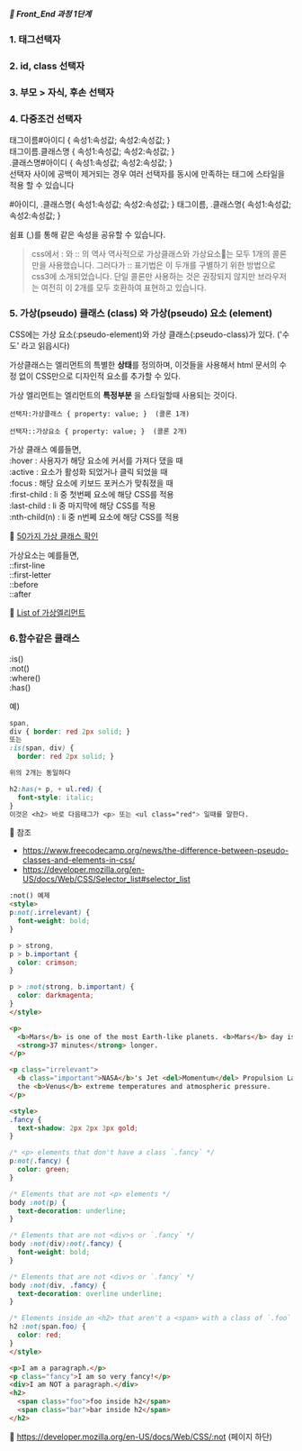 ##### 🍑  Front_End 과정 1단계 


### 1. 태그선택자  



### 2. id, class 선택자 



### 3. 부모 >  자식, 후손 선택자



### 4. 다중조건 선택자


태그이름#아이디 { 속성1:속성값; 속성2:속성값; }   
태그이름.클래스명 { 속성1:속성값; 속성2:속성값; }  
.클래스명#아이디 { 속성1:속성값; 속성2:속성값; }  
선택자 사이에 공백이 제거되는 경우 여러 선택자를 동시에 만족하는 태그에 스타일을 적용 할 수 있습니다  

#아이디, .클래스명{ 속성1:속성값; 속성2:속성값; } 
태그이름, .클래스명{ 속성1:속성값; 속성2:속성값; } 

쉼표 (,)를 통해  같은 속성을 공유할 수 있습니다. 


> css에서 : 와 :: 의 역사
> 역사적으로 가상클래스와 가상요소는 모두 1개의 콜론만을 사용했습니다.
> 그러다가 :: 표기법은 이 두개를 구별하기 위한 방법으로 css3에 소개되었습니다. 단일 콜론만 사용하는 것은 권장되지 않지만 브라우저는 여전히 이 2개를 모두 호환하여 표현하고 있습니다. 



### 5. 가상(pseudo) 클래스 (class) 와 가상(pseudo) 요소 (element)  
CSS에는 가상 요소(:pseudo-element)와 가상 클래스(:pseudo-class)가 있다. ('수도' 라고 읽읍시다)

가상클래스는 엘리먼트의 특별한 **상태**를 정의하며, 이것들을 사용해서 html 문서의 수정 없이 CSS만으로 디자인적 요소를 추가할 수 있다. 

가상 엘리먼트는 엘리먼트의 **특정부분** 을 스타일할때 사용되는 것이다. 

``` 선택자:가상클래스 { property: value; }  (콜론 1개) ```

``` 선택자::가상요소 { property: value; }  (콜론 2개) ```

가상 클래스 예를들면,   
:hover : 사용자가 해당 요소에 커서를 가져다 댔을 때  
:active : 요소가 활성화 되었거나 클릭 되었을 때  
:focus : 해당 요소에 키보드 포커스가 맞춰졌을 때   
:first-child : li 중 첫번쩨 요소에 해당 CSS를 적용  
:last-child : li 중 마지막에 해당 CSS를 적용   
:nth-child(n) : li 중 n번쩨 요소에 해당 CSS를 적용   

:peach: [50가지 가상 클래스 확인](https://developer.mozilla.org/en-US/docs/Web/CSS/Pseudo-classes#alphabetical_index)
 
가상요소는 예를들면,    
::first-line   
::first-letter   
::before   
::after   


:peach: [List of 가상엘리먼트](https://developer.mozilla.org/en-US/docs/Web/CSS/Pseudo-elements#alphabetical_index)

### 6.함수같은 클래스

:is()  
:not()   
:where()   
:has()   

예)
```css
span,
div { border: red 2px solid; }
또는
:is(span, div) {
  border: red 2px solid; }

위의 2개는 동일하다
```  

```css
h2:has(+ p, + ul.red) {
  font-style: italic;
}
이것은 <h2> 바로 다음태그가 <p> 또는 <ul class="red"> 일때를 말한다. 
```
:peach: 참조 
- https://www.freecodecamp.org/news/the-difference-between-pseudo-classes-and-elements-in-css/  
- https://developer.mozilla.org/en-US/docs/Web/CSS/Selector_list#selector_list




```html
:not() 예제  
<style>
p:not(.irrelevant) {
  font-weight: bold;
}

p > strong,
p > b.important {
  color: crimson;
}

p > :not(strong, b.important) {
  color: darkmagenta;
}
</style>

<p>
  <b>Mars</b> is one of the most Earth-like planets. <b>Mars</b> day is almost the same as an Earth day, only
  <strong>37 minutes</strong> longer.
</p>

<p class="irrelevant">
  <b class="important">NASA</b>'s Jet <del>Momentum</del> Propulsion Laboratory is designing mission concepts to survive
  the <b>Venus</b> extreme temperatures and atmospheric pressure.
</p>

```

```html
<style>
.fancy {
  text-shadow: 2px 2px 3px gold;
}

/* <p> elements that don't have a class `.fancy` */
p:not(.fancy) {
  color: green;
}

/* Elements that are not <p> elements */
body :not(p) {
  text-decoration: underline;
}

/* Elements that are not <div>s or `.fancy` */
body :not(div):not(.fancy) {
  font-weight: bold;
}

/* Elements that are not <div>s or `.fancy` */
body :not(div, .fancy) {
  text-decoration: overline underline;
}

/* Elements inside an <h2> that aren't a <span> with a class of `.foo` */
h2 :not(span.foo) {
  color: red;
}
</style>

<p>I am a paragraph.</p>
<p class="fancy">I am so very fancy!</p>
<div>I am NOT a paragraph.</div>
<h2>
  <span class="foo">foo inside h2</span>
  <span class="bar">bar inside h2</span>
</h2>

```

:peach: https://developer.mozilla.org/en-US/docs/Web/CSS/:not  (페이지 하단)








